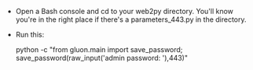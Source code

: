 
<!--
.. title: Changing your Web2py Admin Password
.. slug: Web2pyAdminPassword
.. date: 2015-05-13 14:35:28 UTC+01:00
.. tags:
.. category:
.. link:
.. description:
.. type: text
-->



  * Open a Bash console and cd to your web2py directory. You'll know you're in the right place if there's a parameters_443.py in the directory. 
  * Run this: 

    python -c "from gluon.main import save_password; save_password(raw_input('admin password: '),443)"
